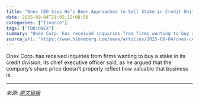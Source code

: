 ```yaml
---
title: "Onex CEO Says He’s Been Approached to Sell Stake in Credit Unit"
date: 2025-09-04T21:05:15+08:00
categories: ["finance"]
tags: ["TOR:ONEX"]
summary: "Onex Corp. has received inquiries from firms wanting to buy a stake in its credit division, its chief executive officer said, as he argued that the company’s share price doesn’t properly reflect how v"
source_url: "https://www.bloomberg.com/news/articles/2025-09-04/onex-ceo-says-he-s-been-approached-to-sell-stake-in-credit-unit"
---
```


Onex Corp. has received inquiries from firms wanting to buy a stake in its credit division, its chief executive officer said, as he argued that the company’s share price doesn’t properly reflect how valuable that business is.

---

*来源: [原文链接](https://www.bloomberg.com/news/articles/2025-09-04/onex-ceo-says-he-s-been-approached-to-sell-stake-in-credit-unit)*
